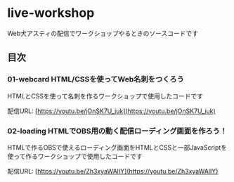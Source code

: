 # live-workshop

Web犬アスティの配信でワークショップやるときのソースコードです

## 目次

### 01-webcard HTML/CSSを使ってWeb名刺をつくろう

HTMLとCSSを使って名刺を作るワークショップで使用したコードです

配信URL: [https://youtu.be/jOnSK7U_iuk](https://youtu.be/jOnSK7U_iuk)

### 02-loading HTMLでOBS用の動く配信ローディング画面を作ろう！

HTMLで作るOBSで使えるローディング画面をHTMLとCSSと一部JavaScriptを使って作るワークショップで使用したコードです

配信URL: [https://youtu.be/Zh3xyaWAlIY](https://youtu.be/Zh3xyaWAlIY)